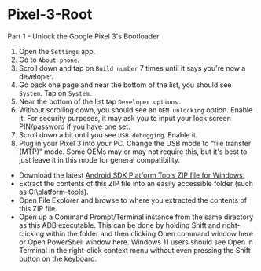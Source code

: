 # Pixel-3-Root

Part 1 - Unlock the Google Pixel 3's Bootloader

1. Open the `Settings` app.
2. Go to `About phone`.
3. Scroll down and tap on `Build number` 7 times until it says you're now a developer.
4. Go back one page and near the bottom of the list, you should see `System`. Tap on `System`. 
5. Near the bottom of the list tap `Developer options.`
6. Without scrolling down, you should see an `OEM unlocking` option. Enable it. For security purposes, it may ask you to input your lock screen PIN/password if you have one set.
7. Scroll down a bit until you see `USB debugging`. Enable it.
8. Plug in your Pixel 3 into your PC. Change the USB mode to “file transfer (MTP)” mode. Some OEMs may or may not require this, but it's best to just leave it in this mode for general compatibility. 
  - Download the latest [Android SDK Platform Tools ZIP file for Windows.](https://dl.google.com/android/repository/platform-tools-latest-windows.zip)
  - Extract the contents of this ZIP file into an easily accessible folder (such as C:\platform-tools). 
  - Open File Explorer and browse to where you extracted the contents of this ZIP file. 
  - Open up a Command Prompt/Terminal instance from the same directory as this ADB executable. This can be done by holding Shift and right-clicking within the folder and then clicking Open command window here or Open PowerShell window here. Windows 11 users should see Open in Terminal in the right-click context menu without even pressing the Shift button on the keyboard.















